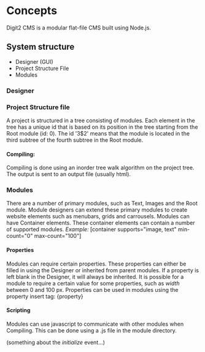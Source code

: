 # Concepts

Digit2 CMS is a modular flat-file CMS built using Node.js.

## System structure

- Designer (GUI)
- Project Structure File
- Modules

### Designer


### Project Structure file

A project is structured in a tree consisting of modules. Each element in the tree has a unique id that is based on its position in the tree starting from the Root module (id: 0). The id '3$2' means that the module is located in the third subtree of the fourth subtree in the Root module.

#### Compiling:

Compiling is done using an inorder tree walk algorithm on the project tree. The output is sent to an output file (usually html).

### Modules

There are a number of primary modules, such as Text, Images and the Root module.
Module designers can extend these primary modules to create website elements such as menubars, grids and carrousels.
Modules can have Container elements. These container elements can contain a number of supported modules. *Example:* [container supports="image, text" min-count="0" max-count="100"]

#### Properties

Modules can require certain properties. These properties can either be filled in using the Designer or inherited from parent modules. If a property is left blank in the Designer, it will always be inherited.
It is possible for a module to require a certain value for some properties, such as *width* between 0 and 100 px.
Properties can be used in modules using the property insert tag: {property}

#### Scripting

Modules can use javascript to communicate with other modules when Compiling. This can be done using a .js file in the module directory.

(something about the *initialize* event...)
